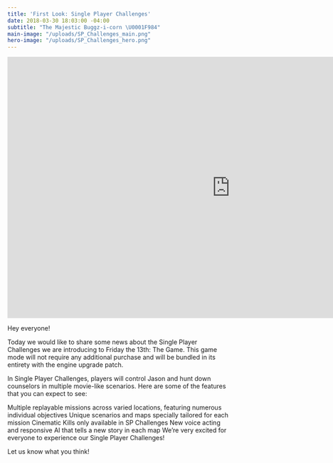 ```yaml
---
title: 'First Look: Single Player Challenges'
date: 2018-03-30 18:03:00 -04:00
subtitle: "The Majestic Buggz-i-corn \U0001F984"
main-image: "/uploads/SP_Challenges_main.png"
hero-image: "/uploads/SP_Challenges_hero.png"
---
```


<iframe width="999" height="587" src="https://www.youtube.com/embed/pqH4xOBBxQ4?ecver=1" frameborder="0" allow="autoplay; encrypted-media" allowfullscreen></iframe>

Hey everyone!

Today we would like to share some news about the Single Player Challenges we are introducing to Friday the 13th: The Game. This game mode will not require any additional purchase and will be bundled in its entirety with the engine upgrade patch.

In Single Player Challenges, players will control Jason and hunt down counselors in multiple movie-like scenarios. Here are some of the features that you can expect to see:

Multiple replayable missions across varied locations, featuring numerous individual objectives
Unique scenarios and maps specially tailored for each mission
Cinematic Kills only available in SP Challenges
New voice acting and responsive AI that tells a new story in each map
We’re very excited for everyone to experience our Single Player Challenges!

Let us know what you think!